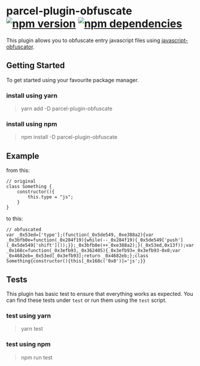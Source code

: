 # parcel-plugin-obfuscate [![npm version](https://badge.fury.io/js/parcel-plugin-obfuscate.svg)](https://npmjs.com/package/parcel-plugin-obfuscate) [![npm dependencies](https://david-dm.org/jabuco/parcel-plugin-obfuscate.svg)](https://github.com/jabuco/parcel-plugin-obfuscate.git)

This plugin allows you to obfuscate entry javascript files using [javascript-obfuscator](https://github.com/javascript-obfuscator/javascript-obfuscator).

## Getting Started

To get started using your favourite package manager.

### install using yarn

> yarn add -D parcel-plugin-obfuscate

### install using npm

> npm install -D parcel-plugin-obfuscate

## Example

from this:

```
// original
class Something {
    constructor(){
        this.type = "js";
    }
}
```

to this:

```
// obfuscated
var _0x53ed=['type'];(function(_0x5de549,_0xe388a2){var _0x3bfb0e=function(_0x284f19){while(--_0x284f19){_0x5de549['push'](_0x5de549['shift']());}};_0x3bfb0e(++_0xe388a2);}(_0x53ed,0x13f));var _0x168c=function(_0x3efb93,_0x362405){_0x3efb93=_0x3efb93-0x0;var _0x4682eb=_0x53ed[_0x3efb93];return _0x4682eb;};class Something{constructor(){this[_0x168c('0x0')]='js';}}
```

## Tests

This plugin has basic test to ensure that everything works as expected. You can find these tests under `test` or run them using the `test` script.

### test using yarn

> yarn test

### test using npm

> npm run test
